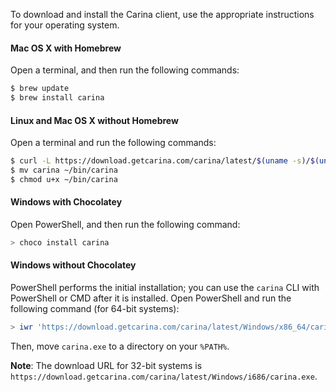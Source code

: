 To download and install the Carina client, use the appropriate instructions for your operating system.

#### Mac OS X with Homebrew

Open a terminal, and then run the following commands:

```bash
$ brew update
$ brew install carina
```

#### Linux and Mac OS X without Homebrew

Open a terminal and run the following commands:

```bash
$ curl -L https://download.getcarina.com/carina/latest/$(uname -s)/$(uname -m)/carina -o carina
$ mv carina ~/bin/carina
$ chmod u+x ~/bin/carina
```

#### Windows with Chocolatey

Open PowerShell, and then run the following command:

```powershell
> choco install carina
```

#### Windows without Chocolatey

PowerShell performs the initial installation; you can use the `carina` CLI with PowerShell
or CMD after it is installed. Open PowerShell and run the following command (for 64-bit systems):

```powershell
> iwr 'https://download.getcarina.com/carina/latest/Windows/x86_64/carina.exe' -OutFile carina.exe
```

Then, move `carina.exe` to a directory on your `%PATH%`.

**Note**: The download URL for 32-bit systems is `https://download.getcarina.com/carina/latest/Windows/i686/carina.exe`.
